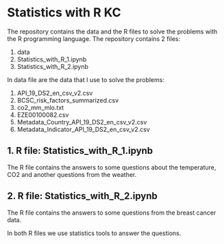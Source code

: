 # Statistics with R KC

The repository contains the data and the R files to solve the problems with the R programming language.
The repository contains 2 files:
1. data
2. Statistics_with_R_1.ipynb
3. Statistics_with_R_2.ipynb

In data file are the data that I use to solve the problems:
1. API_19_DS2_en_csv_v2.csv
2. BCSC_risk_factors_summarized.csv
3. co2_mm_mlo.txt
4. EZE00100082.csv
5. Metadata_Country_API_19_DS2_en_csv_v2.csv
6. Metadata_Indicator_API_19_DS2_en_csv_v2.csv

## 1. R file: Statistics_with_R_1.ipynb
  
The R file contains the answers to some questions about the temperature, CO2 and another questions from the weather.


## 2. R file: Statistics_with_R_2.ipynb 

The R file contains the answers to some questions from the breast cancer data. 

In both R files we use statistics tools to answer the questions.

